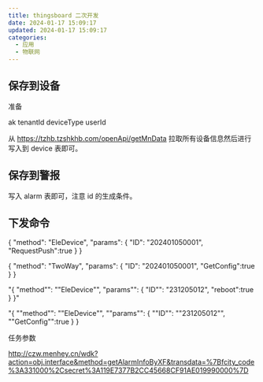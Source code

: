```yaml
---
title: thingsboard 二次开发
date: 2024-01-17 15:09:17
updated: 2024-01-17 15:09:17
categories:
  - 应用
  - 物联网
---
```


## 保存到设备

准备

ak
tenantId
deviceType
userId

从 <https://tzhb.tzshkhb.com/openApi/getMnData> 拉取所有设备信息然后进行写入到 device 表即可。

## 保存到警报

写入 alarm 表即可，注意 id 的生成条件。

## 下发命令

{
  "method": "EleDevice",
  "params": {
    "ID": "202401050001",
    "RequestPush":true
  }
}

{
  "method": "TwoWay",
  "params": {
    "ID": "202401050001",
    "GetConfig":true
  }
}

"{
  "method"": ""EleDevice"",
  "params"": {
    "ID"": "231205012",
    "reboot":true
  }
}"

"{
  ""method"": ""EleDevice"",
  ""params"": {
    ""ID"": ""231205012"",
    ""GetConfig"":true
  }
}


任务参数

http://czw.menhey.cn/wdk?action=obj.interface&method=getAlarmInfoByXF&transdata=%7Bfcity_code%3A331000%2Csecret%3A119E7377B2CC45668CF91AE019990000%7D
